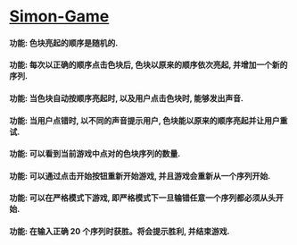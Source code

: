 # [Simon-Game](http://yinfengblog.com/Simon-Game/)

#### 功能: 色块亮起的顺序是随机的.
#### 功能: 每次以正确的顺序点击色块后, 色块以原来的顺序依次亮起, 并增加一个新的序列.
#### 功能: 当色块自动按顺序亮起时, 以及用户点击色块时, 能够发出声音.
#### 功能: 当用户点错时, 以不同的声音提示用户, 色块能以原来的顺序亮起并让用户重试.
#### 功能: 可以看到当前游戏中点对的色块序列的数量.
#### 功能: 可以通过点击开始按钮重新开始游戏, 并且游戏会重新从一个序列开始.
#### 功能: 可以在严格模式下游戏, 即严格模式下一旦输错任意一个序列都必须从头开始.
#### 功能: 在输入正确 20 个序列时获胜。将会提示胜利, 并结束游戏.
